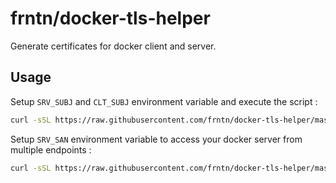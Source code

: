 # frntn/docker-tls-helper

Generate certificates for docker client and server.

## Usage

Setup `SRV_SUBJ` and `CLT_SUBJ` environment variable and execute the script :

```bash
curl -sSL https://raw.githubusercontent.com/frntn/docker-tls-helper/master/dockertls.sh | SRV_SUBJ="/CN=remote.example.com" CLT_SUBJ="/CN=Docker Admin CLI" bash
```

Setup `SRV_SAN` environment variable to access your docker server from multiple endpoints :

```bash
curl -sSL https://raw.githubusercontent.com/frntn/docker-tls-helper/master/dockertls.sh | SRV_SAN="DNS:docker.example.com,IP:1.1.1.1,IP:2.2.2.2" SRV_SUBJ="/CN=remote.example.com" CLT_SUBJ="/CN=Docker Admin CLI" bash
```
